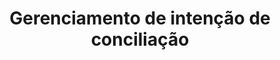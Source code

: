 ---
title: Gerenciamento de intenção de conciliação
excerpt: ''
deprecated: false
hidden: false
metadata:
  title: ''
  description: ''
  robots: index
next:
  description: ''
---